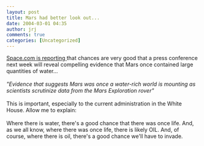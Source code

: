 ```yaml
---
layout: post
title: Mars had better look out...
date: 2004-03-01 04:35
author: jrj
comments: true
categories: [Uncategorized]
---
```

<a href="http://www.space.com/scienceastronomy/opportunity_evidence_040229.html" target="_blank">Space.com is reporting </a>that chances are very good that a press conference next week will reveal compelling evidence that Mars once contained large quantities of water...
<br />
<br />*"Evidence that suggests Mars was once a water-rich world is mounting as scientists scrutinize data from the Mars Exploration rover"*
<br />
<br />This is important, especially to the current administration in the White House. Allow me to explain:
<br />
<br />Where there is water, there's a good chance that there was once life. And, as we all know, where there was once life, there is likely OIL. And, of course, where there is oil, there's a good chance we'll have to invade.

